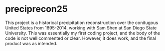# preciprecon25

This project is a historical precipitation reconstruction over the conitugous United States from 1895-2014, working with Sam Shen at San Diego State University. 
This was essentially my first coding project, and the body of the code is not well commented or clear. However, it does work, and the final product was as intended. 
